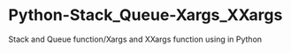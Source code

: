 # Python-Stack_Queue-Xargs_XXargs
Stack and Queue function/Xargs and XXargs function using in Python
